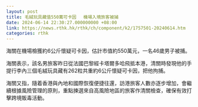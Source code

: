 ```yaml
---
layout: post
title: 毛絨玩具藏值550萬可卡因　 機場入境旅客被捕
date: 2024-06-14 22:30:27.000000000 +08:00
link: https://news.rthk.hk/rthk/ch/component/k2/1757501-20240614.htm
categories: rthk
---
```


海關在機場檢獲約6公斤懷疑可卡因，估計市值約550萬元，一名46歲男子被捕。

海關表示，該名男旅客昨日從法國巴黎經卡塔爾多哈飛抵本港，清關時發現他的手提行李內三個毛絨玩具藏有262粒共重約6公斤懷疑可卡因，把他拘捕。

海關又指，隨着香港與內地和國際恢復便捷往還，訪港旅客人數亦逐步增加，會繼續根據風險管理的原則，重點揀選來自高風險地區的旅客作清關檢查，確保有效打擊跨境販毒活動。
